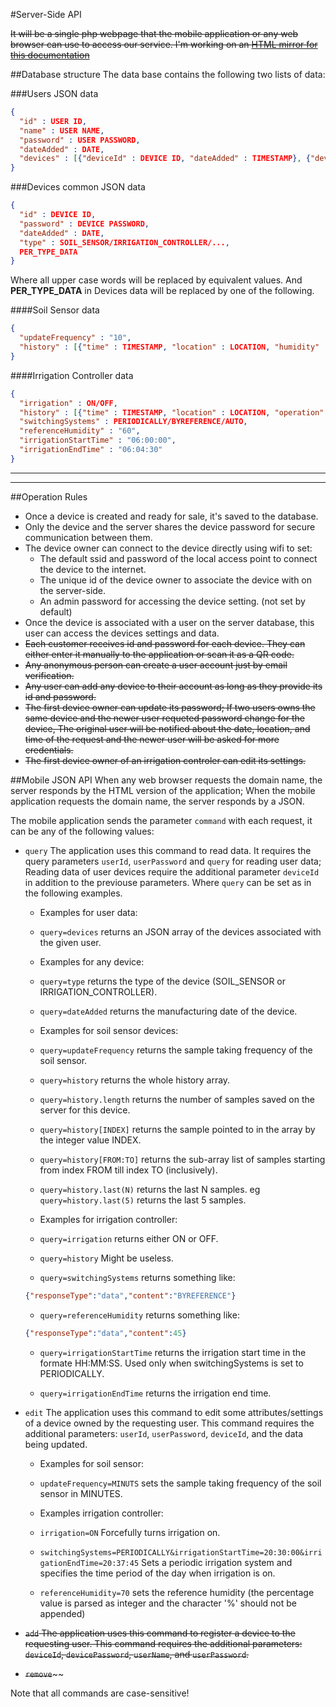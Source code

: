 #Server-Side API

~~It will be a single php webpage that the mobile application or any web browser can use to access our service.
I'm working on an [HTML mirror for this documentation](https://meena-erian.github.io/SmarF/components/API/)~~

##Database structure
The data base contains the following two lists of data:

###Users JSON data
```JSON
{
  "id" : USER ID,
  "name" : USER NAME,
  "password" : USER PASSWORD,
  "dateAdded" : DATE,
  "devices" : [{"deviceId" : DEVICE ID, "dateAdded" : TIMESTAMP}, {"deviceId" : DEVICE ID, "dateAdded" : TIMESTAMP} ...]
}
```

###Devices common JSON data
```JSON
{
  "id" : DEVICE ID,
  "password" : DEVICE PASSWORD,
  "dateAdded" : DATE,
  "type" : SOIL_SENSOR/IRRIGATION_CONTROLLER/...,
  PER_TYPE_DATA
}
```

Where all upper case words will be replaced by equivalent values. And **PER_TYPE_DATA** in Devices data will be replaced by one of the following.

####Soil Sensor data
```JSON
{
  "updateFrequency" : "10",
  "history" : [{"time" : TIMESTAMP, "location" : LOCATION, "humidity" : HUMIDITY}, {"time" : TIMESTAMP, "location" : LOCATION, "humidity" : HUMIDITY}, ...]
}
```
####Irrigation Controller data
```JSON
{
  "irrigation" : ON/OFF,
  "history" : [{"time" : TIMESTAMP, "location" : LOCATION, "operation" : SWITCHED ON/OFF}, {"time" : TIMESTAMP, "location" : LOCATION, "operation" : SWITCHED ON/OFF}],
  "switchingSystems" : PERIODICALLY/BYREFERENCE/AUTO,
  "referenceHumidity" : "60",
  "irrigationStartTime" : "06:00:00",
  "irrigationEndTime" : "06:04:30"
}
```

---
---

##Operation Rules
- Once a device is created and ready for sale, it's saved to the database.
- Only the device and the server shares the device password for secure communication between them.
- The device owner can connect to the device directly using wifi to set:
  - The default ssid and password of the local access point to connect the device to the internet.
  - The unique id of the device owner to associate the device with on the server-side.
  - An admin password for accessing the device setting. (not set by default)
- Once the device is associated with a user on the server database, this user can access the devices settings and data.
- ~~Each customer receives id and password for each device. They can either enter it manually to the application or scan it as a QR code.~~
- ~~Any anonymous person can create a user account just by email verification.~~
- ~~Any user can add any device to their account as long as they provide its id and password.~~
- ~~The first device owner can update its password; If two users owns the same device and the newer user requeted password change for the device, The original user will be notified about the date, location, and time of the request and the newer user will be asked for more credentials.~~
- ~~The first device owner of an irrigation controler can edit its settings.~~


##Mobile JSON API
When any web browser requests the domain name, the server responds by the HTML version of the application; When the mobile application requests the domain name, the server responds by a JSON.

The mobile application sends the parameter ```command``` with each request, it can be any of the following values:

- ```query``` The application uses this command to read data. It requires the query parameters ```userId```, ```userPassword``` and ```query``` for reading user data; Reading data of user devices require the additional parameter ```deviceId``` in addition to the previouse parameters.
    Where ```query``` can be set as in the following examples.
    
    - Examples for user data:
    
     - ```query=devices``` returns an JSON array of the devices associated with the given user.
     
    - Examples for any device:
    
     - ```query=type``` returns the type of the device (SOIL_SENSOR or IRRIGATION_CONTROLLER).
     
     - ```query=dateAdded``` returns the manufacturing date of the device.
    
    - Examples for soil sensor devices:
    
     - ```query=updateFrequency``` returns the sample taking frequency of the soil sensor.
     
     - ```query=history``` returns the whole history array.
     
     - ```query=history.length``` returns the number of samples saved on the server for this device.
     
     - ```query=history[INDEX]``` returns the sample pointed to in the array by the integer value INDEX.
     
     - ```query=history[FROM:TO]``` returns the sub-array list of samples starting from index FROM till index TO (inclusively).
     
     - ```query=history.last(N)``` returns the last N samples. eg ```query=history.last(5)``` returns the last 5 samples.
     
    - Examples for irrigation controller:
    
     - ```query=irrigation``` returns either ON or OFF.
     
     - ```query=history``` Might be useless.
     
     - ```query=switchingSystems``` returns something like:
     
     ```JSON
     {"responseType":"data","content":"BYREFERENCE"}
     ```
     
     - ```query=referenceHumidity``` returns something like:
     
     
     ```JSON
     {"responseType":"data","content":45}
     ```
     
     - ```query=irrigationStartTime``` returns the irrigation start time in the formate HH:MM:SS. Used only when switchingSystems is set to PERIODICALLY.
     
     - ```query=irrigationEndTime``` returns the irrigation end time.
     
- ```edit``` The application uses this command to edit some attributes/settings of a device owned by the requesting user.
    This command requires the additional parameters: ```userId```, ```userPassword```, ```deviceId```, and the data being updated.
    
    - Examples for soil sensor:
    
     - ```updateFrequency=MINUTS``` sets the sample taking frequency of the soil sensor in MINUTES.
    
    - Examples irrigation controller:
    
     - ```irrigation=ON``` Forcefully turns irrigation on.
    
     - ```switchingSystems=PERIODICALLY&irrigationStartTime=20:30:00&irrigationEndTime=20:37:45``` Sets a periodic irrigation system and specifies the time period of the day when irrigation is on.
    
     - ```referenceHumidity=70``` sets the reference humidity (the percentage value is parsed as integer and the character '%' should not be appended)
    
- ~~```add``` The application uses this command to register a device to the requesting user. This command requires the additional parameters: ```deviceId```, ```devicePassword```, ```userName```, and ```userPassword```.~~
- ~~```remove```~~~~


Note that all commands are case-sensitive!
